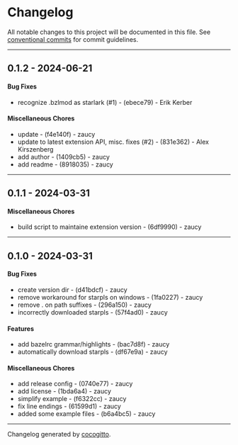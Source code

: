 # Changelog
All notable changes to this project will be documented in this file. See [conventional commits](https://www.conventionalcommits.org/) for commit guidelines.

- - -
## 0.1.2 - 2024-06-21
#### Bug Fixes
- recognize .bzlmod as starlark (#1) - (ebece79) - Erik Kerber
#### Miscellaneous Chores
- update - (f4e140f) - zaucy
- update to latest extension API, misc. fixes (#2) - (831e362) - Alex Kirszenberg
- add author - (1409cb5) - zaucy
- add readme - (8918035) - zaucy

- - -

## 0.1.1 - 2024-03-31
#### Miscellaneous Chores
- build script to maintaine extension version - (6df9990) - zaucy

- - -

## 0.1.0 - 2024-03-31
#### Bug Fixes
- create version dir - (d41bdcf) - zaucy
- remove workaround for starpls on windows - (1fa0227) - zaucy
- remove . on path suffixes - (296a150) - zaucy
- incorrectly downloaded starpls - (57f4ad0) - zaucy
#### Features
- add bazelrc grammar/highlights - (bac7d8f) - zaucy
- automatically download starpls - (df67e9a) - zaucy
#### Miscellaneous Chores
- add release config - (0740e77) - zaucy
- add license - (1bda6a4) - zaucy
- simplify example - (f6322cc) - zaucy
- fix line endings - (61599d1) - zaucy
- added some example files - (b6a4bc5) - zaucy

- - -

Changelog generated by [cocogitto](https://github.com/cocogitto/cocogitto).